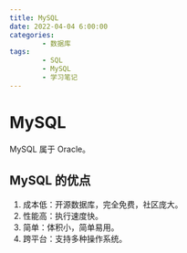 ```yaml
---
title: MySQL
date: 2022-04-04 6:00:00
categories:
        - 数据库
tags:
        - SQL
        - MySQL
        - 学习笔记
---
```


# MySQL

MySQL 属于 Oracle。

## MySQL 的优点

1. 成本低：开源数据库，完全免费，社区庞大。
2. 性能高：执行速度快。
3. 简单：体积小，简单易用。
4. 跨平台：支持多种操作系统。
